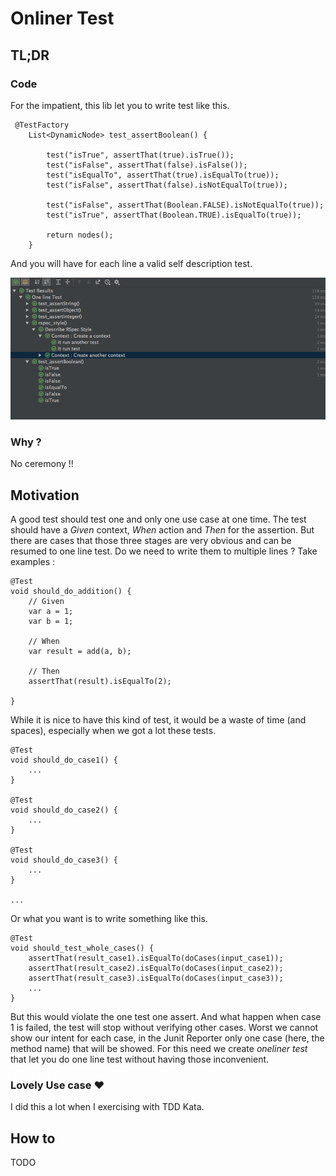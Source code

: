 # Onliner Test

## TL;DR

### Code

For the impatient, this lib let you to write test like this.
```
 @TestFactory
    List<DynamicNode> test_assertBoolean() {

        test("isTrue", assertThat(true).isTrue());
        test("isFalse", assertThat(false).isFalse());
        test("isEqualTo", assertThat(true).isEqualTo(true));
        test("isFalse", assertThat(false).isNotEqualTo(true));

        test("isFalse", assertThat(Boolean.FALSE).isNotEqualTo(true));
        test("isTrue", assertThat(Boolean.TRUE).isEqualTo(true));

        return nodes();
    }
```

And you will have for each line a valid self description test.

![Example](/doc/images/oneliner-result.png)

### Why ?

No ceremony !!

## Motivation
A good test should test one and only one use case at one time.
The test should have a _Given_ context, _When_ action and _Then_ for the assertion.
But there are cases that those three stages are very obvious and can be resumed to one line test.
Do we need to write them to multiple lines ?
Take examples :

```
@Test
void should_do_addition() {
    // Given
    var a = 1;
    var b = 1;
    
    // When 
    var result = add(a, b);
    
    // Then
    assertThat(result).isEqualTo(2);
  
}

```

While it is nice to have this kind of test, it would be a waste of time (and spaces), especially when we got a lot these tests.
 
```
@Test
void should_do_case1() {
    ...
}

@Test
void should_do_case2() {
    ...
}

@Test
void should_do_case3() {
    ...
}

...

```
Or what you want is to write something like this.
```
@Test
void should_test_whole_cases() {
    assertThat(result_case1).isEqualTo(doCases(input_case1));   
    assertThat(result_case2).isEqualTo(doCases(input_case2));   
    assertThat(result_case3).isEqualTo(doCases(input_case3));
    ...   
}

```
But this would violate the one test one assert.
And what happen when case 1 is failed, the test will stop without verifying other cases.
Worst we cannot show our intent for each case, in the Junit Reporter only one case (here, the method name) that will be showed.
For this need we create *oneliner test* that let you do one line test without having those inconvenient.

### Lovely Use case ♥

I did this a lot when I exercising with TDD Kata.

## How to

TODO